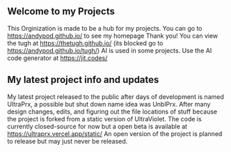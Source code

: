 ## Welcome to my Projects
This Orginization is made to be a hub for my projects.
You can go to https://andypod.github.io/ to see my homepage
Thank you!
You can view the tugh at https://thetugh.github.io/ (its blocked go to https://andypod.github.io/tugh/)
AI is used in some projects. Use the AI code generator at https://jit.codes/
## My latest project info and updates
My latest project released to the public after days of development is named UltraPrx, a possible but shut down name idea was UnblPrx. After many design changes, edits, and figuring out the file locations of stuff because the project is forked from a static version of UltraViolet. The code is currently closed-source for now but a open beta is available at https://ultraprx.vercel.app/static/ An open version of the project is planned to release but may just never be released.
